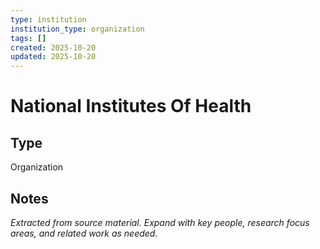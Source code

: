 ```yaml
---
type: institution
institution_type: organization
tags: []
created: 2025-10-20
updated: 2025-10-20
---
```


# National Institutes Of Health

## Type

Organization

## Notes

*Extracted from source material. Expand with key people, research focus areas, and related work as needed.*
